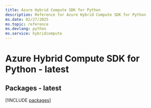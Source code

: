 ```yaml
---
title: Azure Hybrid Compute SDK for Python
description: Reference for Azure Hybrid Compute SDK for Python
ms.date: 02/27/2025
ms.topic: reference
ms.devlang: python
ms.service: hybridcompute
---
```

# Azure Hybrid Compute SDK for Python - latest
## Packages - latest
[!INCLUDE [packages](hybrid-compute-index.md)]